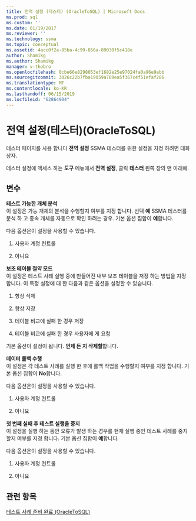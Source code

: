 ```yaml
---
title: 전역 설정 (테스터) (OracleToSQL) | Microsoft Docs
ms.prod: sql
ms.custom: ''
ms.date: 01/19/2017
ms.reviewer: ''
ms.technology: ssma
ms.topic: conceptual
ms.assetid: 4acc0f2a-85ba-4c99-856a-89030f5c418e
author: Shamikg
ms.author: Shamikg
manager: v-thobro
ms.openlocfilehash: 0cbe66e8298053ef1682e25e97024fa0a96e9abb
ms.sourcegitcommit: 3026c22b7fba19059a769ea5f367c4f51efaf286
ms.translationtype: MT
ms.contentlocale: ko-KR
ms.lasthandoff: 06/15/2019
ms.locfileid: "62864904"
---
```

# <a name="global-settings-tester-oracletosql"></a>전역 설정(테스터)(OracleToSQL)
테스터 페이지를 사용 합니다 **전역 설정** SSMA 테스터를 위한 설정을 지정 하려면 대화 상자.  
  
테스터 설정에 액세스 하는 **도구** 메뉴에서 **전역 설정**, 클릭 **테스터** 왼쪽 창의 맨 아래에.  
  
## <a name="options"></a>변수  
**테스트 가능한 개체 분석**  
이 설정은 가능 개체의 분석을 수행할지 여부를 지정 합니다. 선택 **예** SSMA 테스터를 분석 하 고 종속 개체를 자동으로 확인 하려는 경우. 기본 옵션 집합이 **예**합니다.  
  
다음 옵션은이 설정을 사용할 수 있습니다.  
  
1.  사용자 계정 컨트롤  
  
2.  아니요  
  
**보조 테이블 절약 모드**  
이 설정은 테스트 사례 실행 중에 만들어진 내부 보조 테이블을 저장 하는 방법을 지정 합니다. 이 특정 설정에 대 한 다음과 같은 옵션을 설정할 수 있습니다.  
  
1.  항상 삭제  
  
2.  항상 저장  
  
3.  테이블 비교에 실패 한 경우 저장  
  
4.  테이블 비교에 실패 한 경우 사용자에 게 요청  
  
기본 옵션이 설정이 됩니다. **언제 든 지 삭제할**합니다.  
  
**데이터 롤백 수행**  
이 설정은 각 테스트 사례를 실행 한 후에 롤백 작업을 수행할지 여부를 지정 합니다. 기본 옵션 집합이 **No**합니다.  
  
다음 옵션은이 설정을 사용할 수 있습니다.  
  
1.  사용자 계정 컨트롤  
  
2.  아니요  
  
**첫 번째 실패 후 테스트 실행을 중지**  
이 설정을 실행 하는 동안 오류가 발생 하는 경우를 현재 실행 중인 테스트 사례를 중지할지 여부를 지정 합니다. 기본 옵션 집합이 **예**합니다.  
  
다음 옵션은이 설정을 사용할 수 있습니다.  
  
1.  사용자 계정 컨트롤  
  
2.  아니요  
  
## <a name="see-also"></a>관련 항목  
[테스트 사례 준비 완료 &#40;OracleToSQL&#41;](../../ssma/oracle/finishing-test-case-preparation-oracletosql.md)  
  
